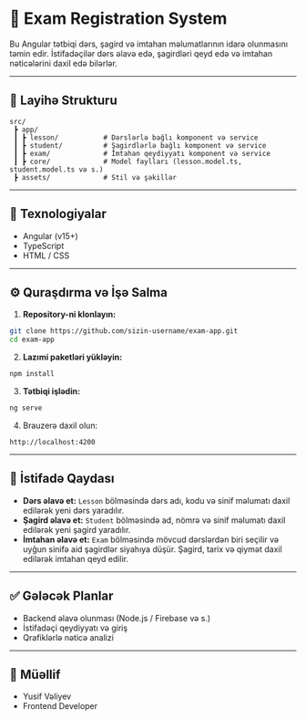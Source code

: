 
# 📘 Exam Registration System

Bu Angular tətbiqi dərs, şagird və imtahan məlumatlarının idarə olunmasını təmin edir. İstifadəçilər dərs əlavə edə, şagirdləri qeyd edə və imtahan nəticələrini daxil edə bilərlər.

---

## 📁 Layihə Strukturu

```
src/
 ┣ app/
 ┃ ┣ lesson/           # Dərslərlə bağlı komponent və service
 ┃ ┣ student/          # Şagirdlərlə bağlı komponent və service
 ┃ ┣ exam/             # İmtahan qeydiyyatı komponent və service
 ┃ ┣ core/             # Model faylları (lesson.model.ts, student.model.ts və s.)
 ┣ assets/             # Stil və şəkillər
```

---

## 🚀 Texnologiyalar

- Angular (v15+)
- TypeScript
- HTML / CSS

---

## ⚙️ Quraşdırma və İşə Salma

1. **Repository-ni klonlayın:**

```bash
git clone https://github.com/sizin-username/exam-app.git
cd exam-app
```

2. **Lazımi paketləri yükləyin:**

```bash
npm install
```

3. **Tətbiqi işlədin:**

```bash
ng serve
```

4. Brauzerə daxil olun:

```
http://localhost:4200
```

---

## 🧠 İstifadə Qaydası

- **Dərs əlavə et:** `Lesson` bölməsində dərs adı, kodu və sinif məlumatı daxil edilərək yeni dərs yaradılır.
- **Şagird əlavə et:** `Student` bölməsində ad, nömrə və sinif məlumatı daxil edilərək yeni şagird yaradılır.
- **İmtahan əlavə et:** `Exam` bölməsində mövcud dərslərdən biri seçilir və uyğun sinifə aid şagirdlər siyahıya düşür. Şagird, tarix və qiymət daxil edilərək imtahan qeyd edilir.

---

## ✅ Gələcək Planlar

- Backend əlavə olunması (Node.js / Firebase və s.)
- İstifadəçi qeydiyyatı və giriş
- Qrafiklərlə nəticə analizi

---

## 🤝 Müəllif

- Yusif Vəliyev
- Frontend Developer
